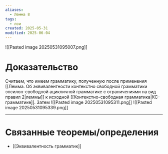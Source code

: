 ```yaml
---
aliases:
  - Лемма 8
tags:
  - лои
created: 2025-05-31
modified: 2025-06-04
---
```

![[Pasted image 20250531095007.png]]
# Доказательство
Считаем, что имеем грамматику, полученную после применения [[Лемма. Об эквивалентности контекстно свободной грамматики эпсилон-свободной ацикличной грамматике с ограничениями на вид правил 2|леммы]] к исходной [[Контекстно-свободная грамматика|КС-грамматике]]. Затем
![[Pasted image 20250531095311.png]]
![[Pasted image 20250531095339.png]]

---
# Связанные теоремы/определения
- [[Эквивалентность грамматик]]